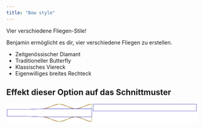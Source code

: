 ```yaml
---
title: "Bow style"
---
```


Vier verschiedene Fliegen-Stile!

Benjamin ermöglicht es dir, vier verschiedene Fliegen zu erstellen.

- Zeitgenössischer Diamant
- Traditioneller Butterfly
- Klassisches Viereck
- Eigenwilliges breites Rechteck

## Effekt dieser Option auf das Schnittmuster

![Dieses Bild zeigt den Effekt dieser Option, indem es mehrere Varianten überlagert, die einen anderen Wert für diese Option haben](benjamin_bowstyle_sample.svg "Effekt dieser Option auf das Schnittmuster")

